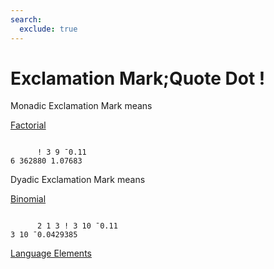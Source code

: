 ```yaml
---
search:
  exclude: true
---
```






<h1 class="heading"><span class="name">Exclamation Mark;Quote Dot</span> <span class="command">!</span></h1>


Monadic Exclamation Mark means


[Factorial](../primitive-functions/factorial.md)
```apl

      ! 3 9 ¯0.11
6 362880 1.07683
```

Dyadic Exclamation Mark means


[Binomial](../primitive-functions/binomial.md)
```apl

      2 1 3 ! 3 10 ¯0.11
3 10 ¯0.0429385

```


[Language Elements](./language-elements.md)


